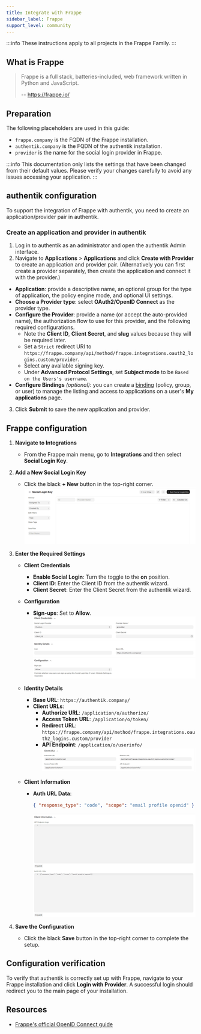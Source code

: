 ```yaml
---
title: Integrate with Frappe
sidebar_label: Frappe
support_level: community
---
```


:::info
These instructions apply to all projects in the Frappe Family.
:::

## What is Frappe

> Frappe is a full stack, batteries-included, web framework written in Python and JavaScript.
>
> -- https://frappe.io/

## Preparation

The following placeholders are used in this guide:

- `frappe.company` is the FQDN of the Frappe installation.
- `authentik.company` is the FQDN of the authentik installation.
- `provider` is the name for the social login provider in Frappe.

:::info
This documentation only lists the settings that have been changed from their default values. Please verify your changes carefully to avoid any issues accessing your application.
:::

## authentik configuration

To support the integration of Frappe with authentik, you need to create an application/provider pair in authentik.

### Create an application and provider in authentik

1. Log in to authentik as an administrator and open the authentik Admin interface.
2. Navigate to **Applications** > **Applications** and click **Create with Provider** to create an application and provider pair. (Alternatively you can first create a provider separately, then create the application and connect it with the provider.)

- **Application**: provide a descriptive name, an optional group for the type of application, the policy engine mode, and optional UI settings.
- **Choose a Provider type**: select **OAuth2/OpenID Connect** as the provider type.
- **Configure the Provider**: provide a name (or accept the auto-provided name), the authorization flow to use for this provider, and the following required configurations.
    - Note the **Client ID**, **Client Secret**, and **slug** values because they will be required later.
    - Set a `Strict` redirect URI to `https://frappe.company/api/method/frappe.integrations.oauth2_logins.custom/provider`.
    - Select any available signing key.
    - Under **Advanced Protocol Settings**, set **Subject mode** to be `Based on the Users's username`.
- **Configure Bindings** _(optional)_: you can create a [binding](/docs/add-secure-apps/flows-stages/bindings/) (policy, group, or user) to manage the listing and access to applications on a user's **My applications** page.

3. Click **Submit** to save the new application and provider.

## Frappe configuration

1. **Navigate to Integrations**
    - From the Frappe main menu, go to **Integrations** and then select **Social Login Key**.

2. **Add a New Social Login Key**
    - Click the black **+ New** button in the top-right corner.
      ![](./frappe1.png)

3. **Enter the Required Settings**
    - **Client Credentials**
        - **Enable Social Login**: Turn the toggle to the **on** position.
        - **Client ID**: Enter the Client ID from the authentik wizard.
        - **Client Secret**: Enter the Client Secret from the authentik wizard.

    - **Configuration**
        - **Sign-ups**: Set to **Allow**.
          ![](./frappe2.png)

    - **Identity Details**
        - **Base URL**: `https://authentik.company/`
        - **Client URLs**:
            - **Authorize URL**: `/application/o/authorize/`
            - **Access Token URL**: `/application/o/token/`
            - **Redirect URL**: `https://frappe.company/api/method/frappe.integrations.oauth2_logins.custom/provider`
            - **API Endpoint**: `/application/o/userinfo/`
              ![](./frappe3.png)

    - **Client Information**
        - **Auth URL Data**:
            ```json
            { "response_type": "code", "scope": "email profile openid" }
            ```
            ![](./frappe4.png)

4. **Save the Configuration**
    - Click the black **Save** button in the top-right corner to complete the setup.

## Configuration verification

To verify that authentik is correctly set up with Frappe, navigate to your Frappe installation and click **Login with Provider**. A successful login should redirect you to the main page of your installation.

## Resources

- [Frappe's official OpenID Connect guide](https://docs.frappe.io/framework/user/en/guides/integration/openid_connect_and_frappe_social_login)
